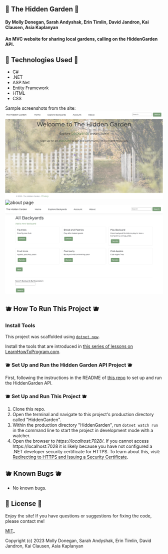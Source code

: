 ## 🍓 The Hidden Garden 🍓

#### By Molly Donegan, Sarah Andyshak, Erin Timlin, David Jandron, Kai Clausen, Asia Kaplanyan

#### An MVC website for sharing local gardens, calling on the HiddenGarden API.

## 🍐 Technologies Used 🍐 

* C#
* .NET
* ASP.Net
* Entity Framework
* HTML
* CSS

Sample screenshots from the site:
![home page](home.png)
![about page](about.png)
![main body of site](backyards.png)

## 🫐 How To Run This Project 🫐

### Install Tools

This project was scaffolded using [`dotnet new`](https://learn.microsoft.com/en-us/dotnet/core/tools/dotnet-new).

Install the tools that are introduced in [this series of lessons on LearnHowToProgram.com](https://www.learnhowtoprogram.com/c-and-net/getting-started-with-c).

### 🫐 Set Up and Run the Hidden Garden API Project 🫐

First, following the instructions in the README of [this repo](https://github.com/kaisama92/HiddenGardenApi.Solution) to set up and run the HiddenGarden API.

### 🫐 Set Up and Run This Project 🫐

1. Clone this repo.
2. Open the terminal and navigate to this project's production directory called "HiddenGarden".
3. Within the production directory "HiddenGarden", run `dotnet watch run` in the command line to start the project in development mode with a watcher.
4. Open the browser to _https://localhost:7028/_. If you cannot access https://localhost:7028 it is likely because you have not configured a .NET developer security certificate for HTTPS. To learn about this, visit: [Redirecting to HTTPS and Issuing a Security Certificate](https://www.learnhowtoprogram.com/lessons/redirecting-to-https-and-issuing-a-security-certificate).

## 🫐 Known Bugs 🫐

* No known bugs.

## 🍓 License 🍓
Enjoy the site! If you have questions or suggestions for fixing the code, please contact me!

[MIT](https://github.com/kaisama92/HiddenGardenClient.Solution/blob/main/LICENSE)_

Copyright (c) 2023 Molly Donegan, Sarah Andyshak, Erin Timlin, David Jandron, Kai Clausen, Asia Kaplanyan